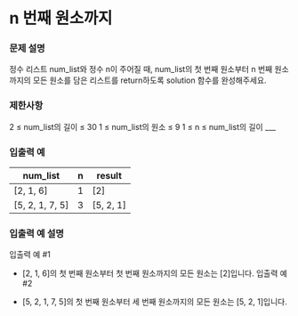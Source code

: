 # n 번째 원소까지
### 문제 설명
정수 리스트 num_list와 정수 n이 주어질 때, num_list의 첫 번째 원소부터 n 번째 원소까지의 모든 원소를 담은 리스트를 return하도록 solution 함수를 완성해주세요.

### 제한사항
2 ≤ num_list의 길이 ≤ 30
1 ≤ num_list의 원소 ≤ 9
1 ≤ n ≤ num_list의 길이 ___
### 입출력 예
|num_list|	n	|result|
|---|---|---|
|[2, 1, 6]|	1|	[2]|
|[5, 2, 1, 7, 5]|	3|	[5, 2, 1]|
### 입출력 예 설명
입출력 예 #1

- [2, 1, 6]의 첫 번째 원소부터 첫 번째 원소까지의 모든 원소는 [2]입니다.
입출력 예 #2

- [5, 2, 1, 7, 5]의 첫 번째 원소부터 세 번째 원소까지의 모든 원소는 [5, 2, 1]입니다.
